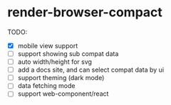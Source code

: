 # render-browser-compact

TODO:

- [x] mobile view support
- [ ] support showing sub compat data
- [ ] auto width/height for svg
- [ ] add a docs site, and can select compat data by ui
- [ ] support theming (dark mode)
- [ ] data fetching mode
- [ ] support web-component/react
